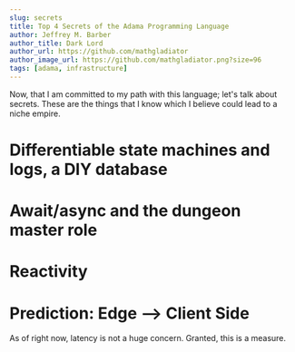 ```yaml
---
slug: secrets
title: Top 4 Secrets of the Adama Programming Language
author: Jeffrey M. Barber
author_title: Dark Lord
author_url: https://github.com/mathgladiator
author_image_url: https://github.com/mathgladiator.png?size=96
tags: [adama, infrastructure]
---
```


Now, that I am committed to my path with this language; let's talk about secrets. These are the things that I know which I believe could lead to a niche empire.

# Differentiable state machines and logs, a DIY database

# Await/async and the dungeon master role

# Reactivity

# Prediction: Edge --> Client Side
As of right now, latency is not a huge concern. Granted, this is a measure.